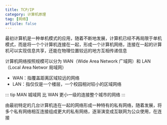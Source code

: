 ```yaml
---
title: TCP/IP
category: 计算机原理
tag: [网络]
article: false
---
```


最初计算机是一种单机模式的应用，随着不断地发展，计算机已经不再局限于单机模式，而是将一个个计算机连接在一起，形成一个计算机网络，连接在一起的计算机可以实现信息共享，还能在物理位置较远的地方互相传递信息

计算机网络按照规模可以分为 WAN（Wide Area Network 广域网）和 LAN（Local Area Networ 局域网）

+ WAN：指覆盖距离区域较远的网络
+ LAN：指仅仅是一个楼层，一个校园相对较小的区域网络

::: tip MAN 城域网
比 WAN 更小一级的连接整个城市的网络
:::

由最初特定的几台计算机连在一起的网络形成一种特有的私有网络，随着发展，将多个私有网络相互连接组成更大的私有网络，逐渐演变成互联网为公众使用，在连接

<!-- more -->